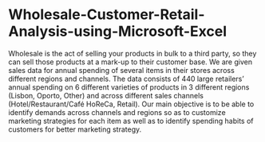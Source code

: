 # Wholesale-Customer-Retail-Analysis-using-Microsoft-Excel
Wholesale is the act of selling your products in bulk to a third  party, so they can sell those products at a mark-up to their customer base. We are given sales data for annual spending of several items in their stores across different regions and channels. The data consists of 440 large retailers’ annual spending on 6 different varieties of products in 3 different regions (Lisbon, Oporto, Other) and across different sales channels (Hotel/Restaurant/Café HoReCa, Retail). Our main objective is to be able to identify demands across channels and regions so as to customize marketing strategies for each item as well as to identify spending habits of customers for better marketing strategy.
